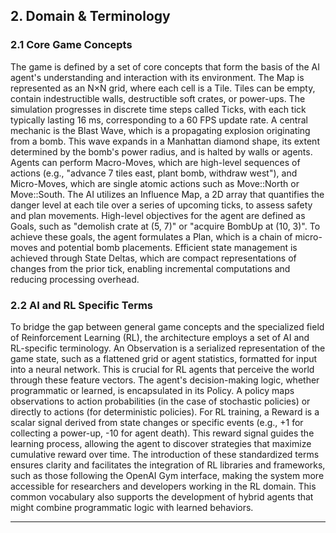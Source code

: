 ## 2. Domain & Terminology

### 2.1 Core Game Concepts

The game is defined by a set of core concepts that form the basis of the AI agent's understanding and interaction with its environment. The Map is represented as an N×N grid, where each cell is a Tile. Tiles can be empty, contain indestructible walls, destructible soft crates, or power-ups. The simulation progresses in discrete time steps called Ticks, with each tick typically lasting 16 ms, corresponding to a 60 FPS update rate. A central mechanic is the Blast Wave, which is a propagating explosion originating from a bomb. This wave expands in a Manhattan diamond shape, its extent determined by the bomb's power radius, and is halted by walls or agents. Agents can perform Macro-Moves, which are high-level sequences of actions (e.g., "advance 7 tiles east, plant bomb, withdraw west"), and Micro-Moves, which are single atomic actions such as Move::North or Move::South. The AI utilizes an Influence Map, a 2D array that quantifies the danger level at each tile over a series of upcoming ticks, to assess safety and plan movements. High-level objectives for the agent are defined as Goals, such as "demolish crate at (5, 7)" or "acquire BombUp at (10, 3)". To achieve these goals, the agent formulates a Plan, which is a chain of micro-moves and potential bomb placements. Efficient state management is achieved through State Deltas, which are compact representations of changes from the prior tick, enabling incremental computations and reducing processing overhead.

### 2.2 AI and RL Specific Terms

To bridge the gap between general game concepts and the specialized field of Reinforcement Learning (RL), the architecture employs a set of AI and RL-specific terminology. An Observation is a serialized representation of the game state, such as a flattened grid or agent statistics, formatted for input into a neural network. This is crucial for RL agents that perceive the world through these feature vectors. The agent's decision-making logic, whether programmatic or learned, is encapsulated in its Policy. A policy maps observations to action probabilities (in the case of stochastic policies) or directly to actions (for deterministic policies). For RL training, a Reward is a scalar signal derived from state changes or specific events (e.g., +1 for collecting a power-up, -10 for agent death). This reward signal guides the learning process, allowing the agent to discover strategies that maximize cumulative reward over time. The introduction of these standardized terms ensures clarity and facilitates the integration of RL libraries and frameworks, such as those following the OpenAI Gym interface, making the system more accessible for researchers and developers working in the RL domain. This common vocabulary also supports the development of hybrid agents that might combine programmatic logic with learned behaviors.

---

